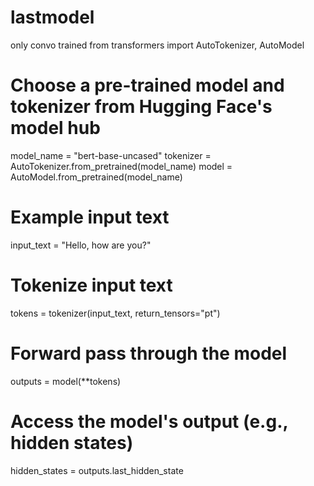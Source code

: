 # lastmodel
only convo trained
from transformers import AutoTokenizer, AutoModel

# Choose a pre-trained model and tokenizer from Hugging Face's model hub
model_name = "bert-base-uncased"
tokenizer = AutoTokenizer.from_pretrained(model_name)
model = AutoModel.from_pretrained(model_name)

# Example input text
input_text = "Hello, how are you?"

# Tokenize input text
tokens = tokenizer(input_text, return_tensors="pt")

# Forward pass through the model
outputs = model(**tokens)

# Access the model's output (e.g., hidden states)
hidden_states = outputs.last_hidden_state
